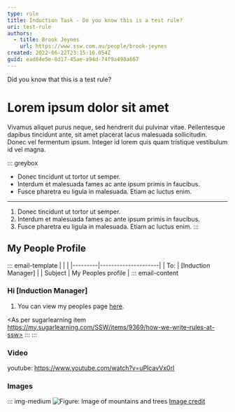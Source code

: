 ```yaml
---
type: rule
title: Induction Task - Do you know this is a test rule?
uri: test-rule
authors:
  - title: Brook Jeynes
    url: https://www.ssw.com.au/people/brook-jeynes
created: 2022-06-22T23:15:16.054Z
guid: ead84e5e-8d17-45ae-a94d-74f9a490a667
---
```

Did you know that this is a test rule?
            
<!--endintro-->

# Lorem ipsum dolor sit amet
Vivamus aliquet purus neque, sed hendrerit dui pulvinar vitae. Pellentesque dapibus tincidunt ante, sit amet placerat lacus malesuada sollicitudin. Donec vel fermentum ipsum. Integer id lorem quis quam tristique vestibulum id vel magna.

::: greybox
- Donec tincidunt ut tortor ut semper.
- Interdum et malesuada fames ac ante ipsum primis in faucibus.
- Fusce pharetra eu ligula in malesuada. Etiam ac luctus enim.
---
1. Donec tincidunt ut tortor ut semper.
2. Interdum et malesuada fames ac ante ipsum primis in faucibus.
3. Fusce pharetra eu ligula in malesuada. Etiam ac luctus enim.
:::

## My People Profile
::: email-template
|         |                     |
|---------|---------------------|
| To:     | [Induction Manager] |
| Subject | My Peoples profile  |
::: email-content
### Hi [Induction Manager]
1. You can view my peoples page [here](https://www.ssw.com.au/people/brook-jeynes).

<As per sugarlearning item https://my.sugarlearning.com/SSW/items/9369/how-we-write-rules-at-ssw>
:::
:::

### Video
youtube: https://www.youtube.com/watch?v=uPIcavVx0rI

### Images
::: img-medium
![Figure: Image of mountains and trees](https://images.unsplash.com/photo-1655910881085-c85c18db3a87?ixlib=rb-1.2.1&ixid=MnwxMjA3fDB8MHxwaG90by1wYWdlfHx8fGVufDB8fHx8&auto=format&fit=crop&w=687&q=80)
[Image credit](https://unsplash.com/photos/oxkf_pBlR7o)






